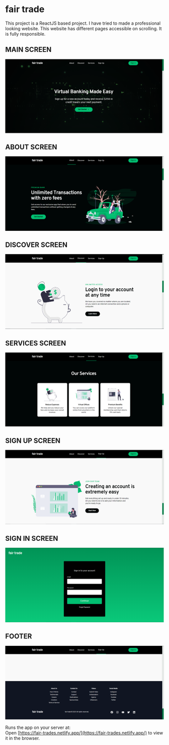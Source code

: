 # fair trade 

This project is a ReactJS based project. I have tried to made a professional looking website. This website has different pages accessible on scrolling. It is fully responsible.


## MAIN SCREEN
![Main Screen](/image-readme/main.PNG)



## ABOUT SCREEN 
![About Screen](/image-readme/about.PNG)



## DISCOVER SCREEN 
![Discover Screen](/image-readme/discover.PNG)


## SERVICES SCREEN 
![Services Screen](/image-readme/services.PNG)


## SIGN UP SCREEN 
![Sign Up Screen](/image-readme/signup.PNG)


## SIGN IN SCREEN 
![Sign IN Screen](/image-readme/signin.PNG)


## FOOTER
![FOOTER](/image-readme/footer.PNG)




Runs the app on your server at: <br>
Open [https://fair-trades.netlify.app/](https://fair-trades.netlify.app/) to view it in the browser.

